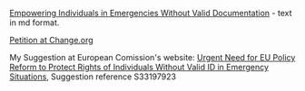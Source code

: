 [Empowering Individuals in Emergencies Without Valid Documentation](empowering.md) - text in md format.

[Petition at Change.org](https://chng.it/fH9JCcYgrm)

My Suggestion at European Comission's website: [Urgent Need for EU Policy Reform to Protect Rights of Individuals Without Valid ID in Emergency Situations](https://ec.europa.eu/info/law/better-regulation/have-your-say-simplify/suggestions/S33197923_en), Suggestion reference S33197923
